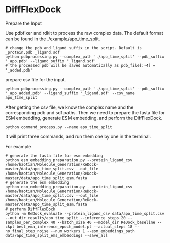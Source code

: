 # DiffFlexDock

Prepare the Input

Use pdbfixer and rdkit to process the raw complex data. The default format can be found in the ./example/apo_time_split.

```shell
# change the pdb and ligand suffix in the script. Default is _protein.pdb _ligand.sdf  
python pdbprocessing.py --complex_path './apo_time_split' --pdb_suffix '_apo.pdb' --ligand_suffix '_ligand.sdf'
# the processed pdb will be saved automatically as pdb_file[:-4] + '_added.pdb'
```

prepare csv file for the input.

```shell
python pdbprocessing.py --complex_path './apo_time_split' --pdb_suffix '_apo_added.pdb' --ligand_suffix '_ligand.sdf' --csv_name apo_time_split
```

After getting the csv file, we know the complex name and the corresponding pdb and sdf paths. Then we need to prepare the fasta file for ESM embedding, generate ESM embedding, and perform the DiffFlexDock. 

```shell
python command_process.py --name apo_time_split
```

It will print three commands, and run them one by one in the terminal. 

For example

```shell
# generate the fasta file for esm embedding
python esm_embedding_preparation.py --protein_ligand_csv /home/haotian/Molecule_Generation/ReDock-master/data/apo_time_split.csv --out_file /home/haotian/Molecule_Generation/ReDock-master/data/apo_time_split_esm.fasta
# generate the esm embedding 
python esm_embedding_preparation.py --protein_ligand_csv /home/haotian/Molecule_Generation/ReDock-master/data/apo_time_split.csv --out_file /home/haotian/Molecule_Generation/ReDock-master/data/apo_time_split_esm.fasta
# perform DiffFlexDock
python -m ReDock_evaluate --protein_ligand_csv data/apo_time_split.csv --out_dir results/apo_time_split --inference_steps 20 --samples_per_complex 40 --batch_size 40 --model_dir ReDock_baseline --ckpt best_ema_inference_epoch_model.pt --actual_steps 18 --no_final_step_noise --num_workers 1 --esm_embeddings_path data/apo_time_split_ems_embeddings --save_all
```